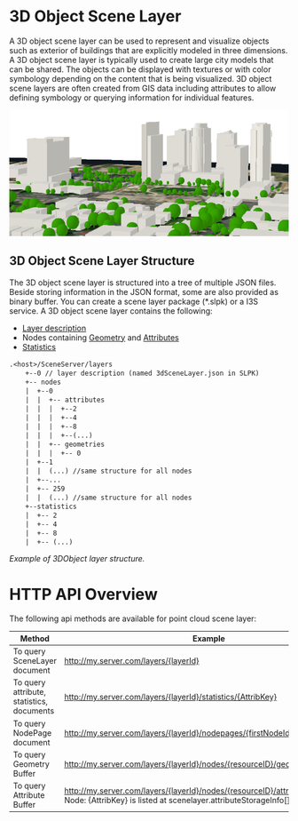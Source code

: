 # 3D Object Scene Layer

A 3D object scene layer can be used to represent and visualize objects such as exterior of buildings that are explicitly modeled in three dimensions. A 3D object scene layer is typically used to create large city models that can be shared. The objects can be displayed with textures or with color symbology depending on the content that is being visualized. 3D object scene layers are often created from GIS data including attributes to allow defining symbology or querying information for individual features.

![3D Object Scene Layer](img/Building_trees.png)

## 3D Object Scene Layer Structure
The 3D object scene layer is structured into a tree of multiple JSON files. Beside storing information in the JSON format, some are also provided as binary buffer. You can create a scene layer package (*.slpk) or a I3S service. A 3D object scene layer contains the following:

- [Layer description](3DSceneLayer.cmn.md)
- Nodes containing [Geometry](geometry.cmn.md) and [Attributes](attributestats.cmn.md)
- [Statistics](statsInfo.cmn.md)

```
.<host>/SceneServer/layers
	+--0 // layer description (named 3dSceneLayer.json in SLPK)
	+-- nodes
	|  +--0
	|  |  +-- attributes
	|  |  |  +--2 
	|  |  |  +--4
	|  |  |  +--8
	|  |  |  +--(...)
	|  |  +-- geometries
	|  |  |  +-- 0
	|  +--1 
	|  |  (...) //same structure for all nodes
	|  +--...
	|  +-- 259
	|  |  (...) //same structure for all nodes
	+--statistics
	|  +-- 2
	|  +-- 4
	|  +-- 8
	|  +-- (...)
```
*Example of 3DObject layer structure.*

# HTTP API Overview

The following api methods are available for point cloud scene layer:

|Method|Example|
|------|-------|
|To query SceneLayer document|http://my.server.com/layers/{layerId}|
|To query attribute, statistics, documents|http://my.server.com/layers/{layerId}/statistics/{AttribKey}|
|To query  NodePage  document|http://my.server.com/layers/{layerId}/nodepages/{firstNodeIdInPage} |
|To query  Geometry  Buffer|http://my.server.com/layers/{layerId}/nodes/{resourceID}/geometries/0 |
|To query  Attribute  Buffer|http://my.server.com/layers/{layerId}/nodes/{resourceID}/attributes/{AttribKey}  Node:  {AttribKey}  is listed at  scenelayer.attributeStorageInfo[].key |

